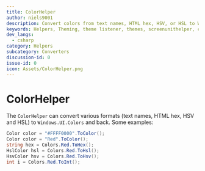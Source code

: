 ```yaml
---
title: ColorHelper
author: niels9001
description: Convert colors from text names, HTML hex, HSV, or HSL to Windows UI Colors (and back again).
keywords: Helpers, Theming, theme listener, themes, screenunithelper, colorhelper
dev_langs:
  - csharp
category: Helpers
subcategory: Converters
discussion-id: 0
issue-id: 0
icon: Assets/ColorHelper.png
---
```


# ColorHelper

The `ColorHelper` can convert various formats (text names, HTML hex, HSV and HSL) to `Windows.UI.Colors` and back. Some examples:

```csharp
Color color = "#FFFF0000".ToColor();
Color color = "Red".ToColor();
string hex = Colors.Red.ToHex();
HslColor hsl = Colors.Red.ToHsl();
HsvColor hsv = Colors.Red.ToHsv();
int i = Colors.Red.ToInt();
```

